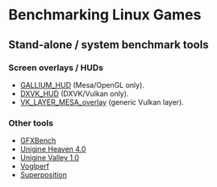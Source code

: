 # Benchmarking Linux Games
## Stand-alone / system benchmark tools

### Screen overlays / HUDs

* [GALLIUM_HUD](https://www.mesa3d.org/envvars.html) (Mesa/OpenGL only).
* [DXVK_HUD](https://github.com/doitsujin/dxvk#hud) (DXVK/Vulkan only).
* [VK_LAYER_MESA_overlay](https://gitlab.freedesktop.org/mesa/mesa/blob/master/src/vulkan/overlay-layer/README) (generic Vulkan layer).

### Other tools

* [GFXBench](https://gfxbench.com/linux-download/)
* [Unigine Heaven 4.0](https://unigine.com/products/benchmarks/heaven/)
* [Unigine Valley 1.0](https://unigine.com/en/products/benchmarks/valley)
* [Voglperf](https://github.com/ValveSoftware/voglperf)
* [Superposition](https://benchmark.unigine.com/superposition)
